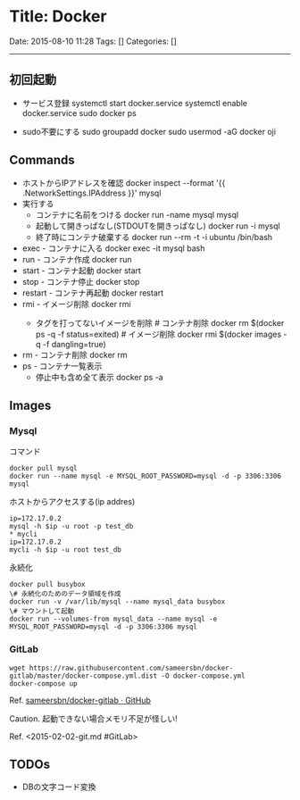 # Title: Docker

Date: 2015-08-10 11:28
Tags: []
Categories: []

---

## 初回起動

* サービス登録
		systemctl start docker.service
		systemctl enable docker.service
		sudo docker ps

* sudo不要にする
		sudo groupadd docker
		sudo usermod -aG docker oji

## Commands

* ホストからIPアドレスを確認
		docker inspect --format '{{ .NetworkSettings.IPAddress }}' mysql
* 実行する
	* コンテナに名前をつける
			docker run -name mysql mysql
	* 起動して開きっぱなし(STDOUTを開きっぱなし)
			docker run -i mysql
	* 終了時にコンテナ破棄する
			docker run --rm -t -i ubuntu /bin/bash
* exec - コンテナに入る
		docker exec -it mysql bash
* run - コンテナ作成
		docker run
* start - コンテナ起動
		docker start
* stop - コンテナ停止
		docker stop
* restart - コンテナ再起動
		docker restart
* rmi - イメージ削除
		docker rmi <ImageID>
	* タグを打ってないイメージを削除
			# コンテナ削除
			docker rm $(docker ps -q -f status=exited)
			# イメージ削除
			docker rmi $(docker images -q -f dangling=true)
* rm - コンテナ削除
		docker rm
* ps - コンテナ一覧表示
	* 停止中も含め全て表示
			docker ps -a

## Images

### Mysql

コマンド

	docker pull mysql
	docker run --name mysql -e MYSQL_ROOT_PASSWORD=mysql -d -p 3306:3306 mysql

ホストからアクセスする(ip addres)

	ip=172.17.0.2
	mysql -h $ip -u root -p test_db
	* mycli
	ip=172.17.0.2
	mycli -h $ip -u root test_db

永続化

	docker pull busybox
	\# 永続化のためのデータ領域を作成
	docker run -v /var/lib/mysql --name mysql_data busybox
	\# マウントして起動
	docker run --volumes-from mysql_data --name mysql -e MYSQL_ROOT_PASSWORD=mysql -d -p 3306:3306 mysql

### GitLab

	wget https://raw.githubusercontent.com/sameersbn/docker-gitlab/master/docker-compose.yml.dist -O docker-compose.yml
	docker-compose up

Ref. [sameersbn/docker-gitlab · GitHub](https://github.com/sameersbn/docker-gitlab)

Caution. 起動できない場合メモリ不足が怪しい!

Ref. <2015-02-02-git.md #GitLab>

## TODOs

* DBの文字コード変換

